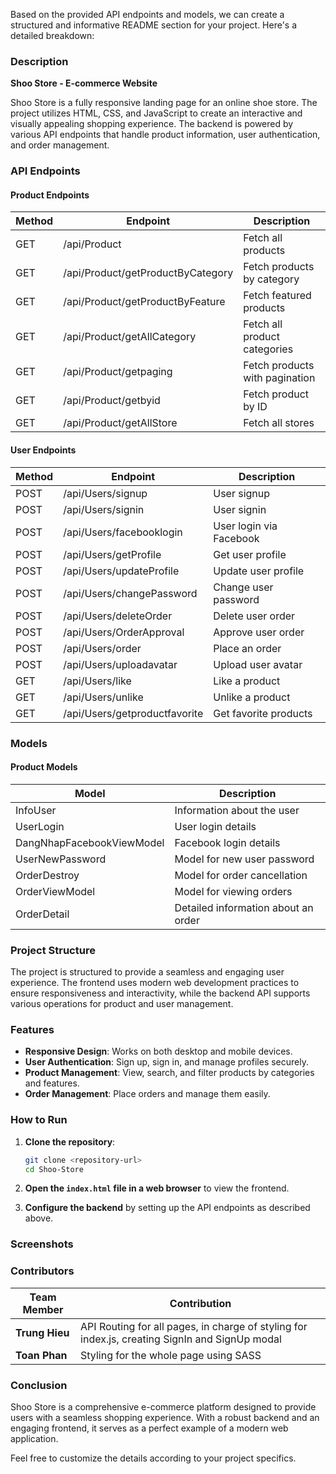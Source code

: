 Based on the provided API endpoints and models, we can create a structured and informative README section for your project. Here's a detailed breakdown:

### Description

**Shoo Store - E-commerce Website**

Shoo Store is a fully responsive landing page for an online shoe store. The project utilizes HTML, CSS, and JavaScript to create an interactive and visually appealing shopping experience. The backend is powered by various API endpoints that handle product information, user authentication, and order management.

### API Endpoints

#### Product Endpoints

| Method | Endpoint                             | Description                                      |
|--------|--------------------------------------|--------------------------------------------------|
| GET    | /api/Product                         | Fetch all products                               |
| GET    | /api/Product/getProductByCategory    | Fetch products by category                       |
| GET    | /api/Product/getProductByFeature     | Fetch featured products                          |
| GET    | /api/Product/getAllCategory          | Fetch all product categories                     |
| GET    | /api/Product/getpaging                | Fetch products with pagination                   |
| GET    | /api/Product/getbyid                 | Fetch product by ID                              |
| GET    | /api/Product/getAllStore             | Fetch all stores                                 |

#### User Endpoints

| Method | Endpoint                        | Description                                  |
|--------|---------------------------------|----------------------------------------------|
| POST   | /api/Users/signup               | User signup                                  |
| POST   | /api/Users/signin               | User signin                                  |
| POST   | /api/Users/facebooklogin        | User login via Facebook                      |
| POST   | /api/Users/getProfile           | Get user profile                             |
| POST   | /api/Users/updateProfile        | Update user profile                          |
| POST   | /api/Users/changePassword       | Change user password                         |
| POST   | /api/Users/deleteOrder          | Delete user order                            |
| POST   | /api/Users/OrderApproval        | Approve user order                           |
| POST   | /api/Users/order                | Place an order                               |
| POST   | /api/Users/uploadavatar         | Upload user avatar                           |
| GET    | /api/Users/like                 | Like a product                               |
| GET    | /api/Users/unlike               | Unlike a product                             |
| GET    | /api/Users/getproductfavorite   | Get favorite products                        |

### Models

#### Product Models

| Model                   | Description                                  |
|-------------------------|----------------------------------------------|
| InfoUser                | Information about the user                   |
| UserLogin               | User login details                           |
| DangNhapFacebookViewModel | Facebook login details                    |
| UserNewPassword         | Model for new user password                  |
| OrderDestroy            | Model for order cancellation                 |
| OrderViewModel          | Model for viewing orders                     |
| OrderDetail             | Detailed information about an order          |

### Project Structure

The project is structured to provide a seamless and engaging user experience. The frontend uses modern web development practices to ensure responsiveness and interactivity, while the backend API supports various operations for product and user management.

### Features

- **Responsive Design**: Works on both desktop and mobile devices.
- **User Authentication**: Sign up, sign in, and manage profiles securely.
- **Product Management**: View, search, and filter products by categories and features.
- **Order Management**: Place orders and manage them easily.

### How to Run

1. **Clone the repository**:
   ```bash
   git clone <repository-url>
   cd Shoo-Store
   ```

2. **Open the `index.html` file in a web browser** to view the frontend.

3. **Configure the backend** by setting up the API endpoints as described above.

### Screenshots

### Contributors

| Team Member    | Contribution                                     |
|----------------|--------------------------------------------------|
| **Trung Hieu** | API Routing for all pages, in charge of styling for index.js, creating SignIn and SignUp modal |
| **Toan Phan**  | Styling for the whole page using SASS           |

### Conclusion

Shoo Store is a comprehensive e-commerce platform designed to provide users with a seamless shopping experience. With a robust backend and an engaging frontend, it serves as a perfect example of a modern web application.

Feel free to customize the details according to your project specifics.
